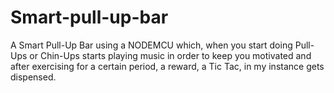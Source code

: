 # Smart-pull-up-bar
A Smart Pull-Up Bar using a NODEMCU which, when you start doing Pull-Ups or Chin-Ups starts playing music in order to keep you motivated and after exercising for a certain period, a reward, a Tic Tac, in my instance gets dispensed.
